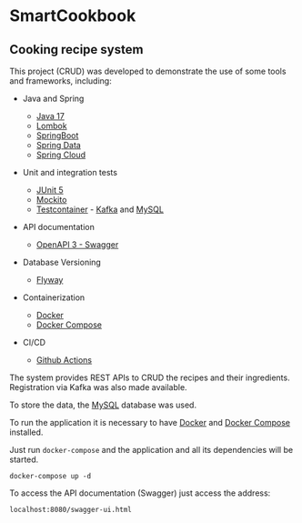 # SmartCookbook

## Cooking recipe system

This project (CRUD) was developed to demonstrate the use of some tools and frameworks, including:

- Java and Spring
  - [Java 17](https://www.oracle.com/java/technologies/javase/jdk17-archive-downloads.html)
  - [Lombok](https://projectlombok.org/)
  - [SpringBoot](https://spring.io/projects/spring-boot)
  - [Spring Data](https://spring.io/projects/spring-data)
  - [Spring Cloud](https://spring.io/projects/spring-cloud)

- Unit and integration tests
  - [JUnit 5](https://junit.org/junit5/docs/current/user-guide/)
  - [Mockito](https://site.mockito.org/)
  - [Testcontainer](https://www.testcontainers.org/) - [Kafka](https://www.testcontainers.org/modules/kafka/) and [MySQL](https://www.testcontainers.org/modules/databases/mysql/)

- API documentation
  - [OpenAPI 3 - Swagger](https://springdoc.org/)

- Database Versioning
  - [Flyway](https://flywaydb.org/)

- Containerization
  - [Docker](https://docs.docker.com/)
  - [Docker Compose](https://docs.docker.com/compose/)
  
- CI/CD
  - [Github Actions](https://docs.github.com/en/actions)

The system provides REST APIs to CRUD the recipes and their ingredients.
Registration via Kafka was also made available.

To store the data, the [MySQL](https://www.mysql.com/) database was used.

To run the application it is necessary to have [Docker](https://docs.docker.com/desktop/install/linux-install/) and [Docker Compose](https://docs.docker.com/compose/install/) installed.

Just run `docker-compose` and the application and all its dependencies will be started.

```
docker-compose up -d
```

To access the API documentation (Swagger) just access the address:

```
localhost:8080/swagger-ui.html
```
